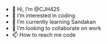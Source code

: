 - 👋 Hi, I’m @CJH425
- 👀 I’m interested in coding
- 🌱 I’m currently learning Sandakan
- 💞️ I’m looking to collaborate on work
- 📫 How to reach me code

<!---
CJH425/CJH425 is a ✨ special ✨ repository because its `README.md` (this file) appears on your GitHub profile.
You can click the Preview link to take a look at your changes.
--->
